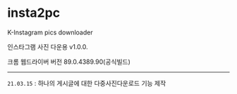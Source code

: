 # insta2pc
K-Instagram pics downloader

인스타그램 사진 다운용 v1.0.0.

크롬 웹드라이버 버전 89.0.4389.90(공식빌드)

---

`21.03.15` : 하나의 게시글에 대한 다중사진다운로드 기능 제작
